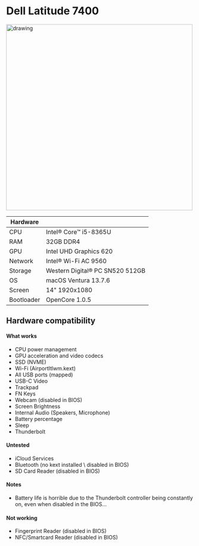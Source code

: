 # Dell Latitude 7400
<img src="https://github.com/user-attachments/assets/e283ae05-9c5e-48fa-97f3-34ded531bb59" alt="drawing" width="500"/>


| Hardware  | |
| ------------- | ------------- |
| CPU  | Intel® Core™ i5-8365U |
| RAM  | 32GB DDR4 |
| GPU  | Intel UHD Graphics 620  |
| Network  | Intel® Wi-Fi AC 9560 |
| Storage  | Western Digital® PC SN520 512GB |
| OS  | macOS Ventura 13.7.6 |
| Screen  | 14" 1920x1080 |
| Bootloader | OpenCore 1.0.5 | 

## Hardware compatibility

#### What works
- CPU power management
- GPU acceleration and video codecs
- SSD (NVME)
- Wi-Fi (AirportItlwm.kext)
- All USB ports (mapped)
- USB-C Video
- Trackpad
- FN Keys
- Webcam (disabled in BIOS)
- Screen Brightness
- Internal Audio (Speakers, Microphone)
- Battery percentage
- Sleep
- Thunderbolt

#### Untested
- iCloud Services
- Bluetooth (no kext installed \ disabled in BIOS)
- SD Card Reader (disabled in BIOS)

#### Notes
* Battery life is horrible due to the Thunderbolt controller being constantly on, even when disabled in the BIOS...

#### Not working
- Fingerprint Reader (disabled in BIOS)
- NFC/Smartcard Reader (disabled in BIOS)
